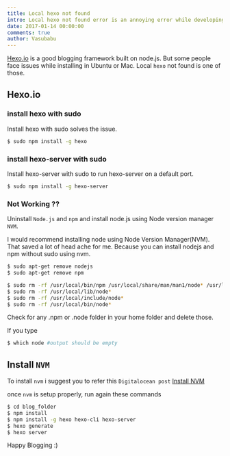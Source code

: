 ```yaml
---
title: Local hexo not found
intro: Local hexo not found error is an annoying error while developing blogs using Hexo.io
date: 2017-01-14 00:00:00
comments: true
author: Vasubabu
---
```


[Hexo.io](www.hexo.io) is a good blogging framework built on node.js. But some people face issues while installing in Ubuntu or Mac. Local `hexo` not found is one of those.

## Hexo.io

### install hexo with sudo

Install hexo with sudo solves the issue.

``` bash
$ sudo npm install -g hexo
```

### install hexo-server with sudo 

Install hexo-server with sudo to run hexo-server on a default port.

``` bash
$ sudo npm install -g hexo-server
```

### Not Working ??

Uninstall `Node.js` and `npm` and install node.js using Node version manager `NVM`.

I would recommend installing node using Node Version Manager(NVM). That saved a lot of head ache for me. Because you can install nodejs and npm without sudo using nvm.


``` bash
$ sudo apt-get remove nodejs
$ sudo apt-get remove npm
```

``` bash
$ sudo rm -rf /usr/local/bin/npm /usr/local/share/man/man1/node* /usr/local/lib/dtrace/node.d ~/.npm ~/.node-gyp /opt/local/bin/node opt/local/include/node /opt/local/lib/node_modules
$ sudo rm -rf /usr/local/lib/node*
$ sudo rm -rf /usr/local/include/node*
$ sudo rm -rf /usr/local/bin/node*
```

Check for any .npm or .node folder in your home folder and delete those.

If you type

``` bash
$ which node #output should be empty
```

## Install `NVM`

To install `nvm` i suggest you to refer this `Digitalocean post` [Install NVM](https://www.digitalocean.com/community/tutorials/how-to-install-node-js-on-an-ubuntu-14-04-server#how-to-install-using-nvm)

once `nvm` is setup properly, run again these commands

``` bash
$ cd blog_folder
$ npm install
$ npm install -g hexo hexo-cli hexo-server
$ hexo generate
$ hexo server
```

Happy Blogging :) 
